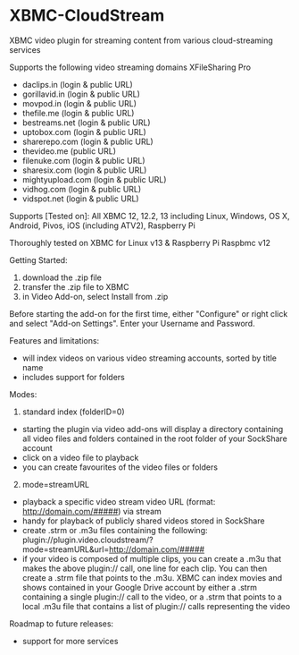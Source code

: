 XBMC-CloudStream
================

XBMC video plugin for streaming content from various cloud-streaming services

Supports the following video streaming domains
XFileSharing Pro
- daclips.in (login & public URL)
- gorillavid.in (login & public URL)
- movpod.in (login & public URL)
- thefile.me (login & public URL)
- bestreams.net (login & public URL)
- uptobox.com (login & public URL)
- sharerepo.com (login & public URL)
- thevideo.me (public URL)
- filenuke.com (login & public URL)
- sharesix.com (login & public URL)
- mightyupload.com (login & public URL)
- vidhog.com  (login & public URL)
- vidspot.net (login & public URL)

Supports [Tested on]:
All XBMC 12, 12.2, 13 including Linux, Windows, OS X, Android, Pivos, iOS (including ATV2), Raspberry Pi

Thoroughly tested on XBMC for Linux v13 & Raspberry Pi Raspbmc v12


Getting Started:
1) download the .zip file
2) transfer the .zip file to XBMC
3) in Video Add-on, select Install from .zip

Before starting the add-on for the first time, either "Configure" or right click and select "Add-on Settings".  Enter your Username and Password.

Features and limitations:
- will index videos on various video streaming accounts, sorted by title name
- includes support for folders

Modes:
1) standard index (folderID=0)
- starting the plugin via video add-ons will display a directory containing all video files and folders contained in the root folder of your SockShare account
- click on a video file to playback
- you can create favourites of the video files or folders
2) mode=streamURL
- playback a specific video stream video URL (format: http://domain.com/#####) via stream
- handy for playback of publicly shared videos stored in SockShare
- create .strm or .m3u files containing the following: plugin://plugin.video.cloudstream/?mode=streamURL&amp;url=http://domain.com/#####
- if your video is composed of multiple clips, you can create a .m3u that makes the above plugin:// call, one line for each clip.  You can then create a .strm file that points to the .m3u.  XBMC can index movies and shows contained in your Google Drive account by either a .strm containing a single plugin:// call to the video, or a .strm that points to a local .m3u file that contains a list of plugin:// calls representing the video


Roadmap to future releases:
- support for more services


